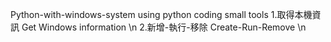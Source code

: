 Python-with-windows-system using python coding small tools
1.取得本機資訊 Get Windows information \n
2.新增-執行-移除 Create-Run-Remove \n
